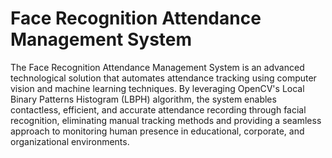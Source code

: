 # Face Recognition Attendance Management System
The Face Recognition Attendance Management System is an advanced technological solution that automates attendance tracking using computer vision and machine learning techniques. By leveraging OpenCV's Local Binary Patterns Histogram (LBPH) algorithm, the system enables contactless, efficient, and accurate attendance recording through facial recognition, eliminating manual tracking methods and providing a seamless approach to monitoring human presence in educational, corporate, and organizational environments.
